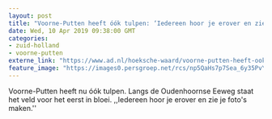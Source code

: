 ```yaml
---
layout: post
title: "Voorne-Putten heeft óók tulpen: ‘Iedereen hoor je erover en zie je foto's maken’"
date: Wed, 10 Apr 2019 09:38:00 GMT
categories: 
- zuid-holland 
- voorne-putten 
externe_link: "https://www.ad.nl/hoeksche-waard/voorne-putten-heeft-ook-tulpen-iedereen-hoor-je-erover-en-zie-je-foto-s-maken~aa7fcefb/"
feature_image: "https://images0.persgroep.net/rcs/np5QaHs7p7Sea_6y35PvYdu-2SI/diocontent/145120480/_fitwidth/400/?appId=21791a8992982cd8da851550a453bd7f&quality=0.7"
---
```


Voorne-Putten heeft nu óók tulpen. Langs de Oudenhoornse Eeweg staat het veld voor het eerst in bloei. ,,Iedereen hoor je erover en zie je foto's maken.''
